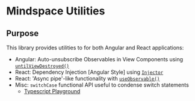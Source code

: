 # Mindspace Utilities

## Purpose

This library provides utilities to for both Angular and React applications:

* Angular: Auto-unsubscribe Observables in View Components using [`untilViewDestroyed()`](./lib/rxj-utils/src/lib/rxjs/README.md)
* React: Dependency Injection [Angular Style] using [`Injector`](./lib/rxj-utils/src/lib/di/README.md)
* React: 'Async pipe'-like functionality with [`useObservable()`](./lib/rxj-utils/src/lib/hooks/README.md)
* Misc: `switchCase` functional API useful to condense switch statements
  * [Typescript Playground](http://bit.ly/2NPQob6)

